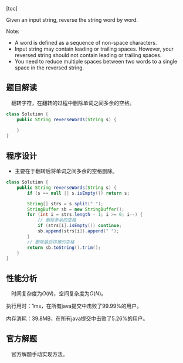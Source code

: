 [toc]

Given an input string, reverse the string word by word.



Note:

* A word is defined as a sequence of non-space characters.
* Input string may contain leading or trailing spaces. However, your reversed string should not contain leading or trailing spaces.
* You need to reduce multiple spaces between two words to a single space in the reversed string.



## 题目解读

&emsp;翻转字符，在翻转的过程中删除单词之间多余的空格。

```java
class Solution {
    public String reverseWords(String s) {
        
    }
}
```

## 程序设计

* 主要在于翻转后将单词之间多余的空格删除。

```java
class Solution {
    public String reverseWords(String s) {
        if (s == null || s.isEmpty()) return s;

        String[] strs = s.split(" ");
        StringBuffer sb = new StringBuffer();
        for (int i = strs.length - 1; i >= 0; i--) {
            // 删除多余的空格
            if (strs[i].isEmpty()) continue;
            sb.append(strs[i]).append(" ");
        }
        // 删除最后拼接的空格
        return sb.toString().trim();
    }
}
```

## 性能分析

&emsp;时间复杂度为$O(N)$，空间复杂度为$O(N)$。

执行用时：1ms，在所有java提交中击败了99.99%的用户。

内存消耗：39.8MB，在所有java提交中击败了5.26%的用户。

## 官方解题

&emsp;官方解题手动实现方法。